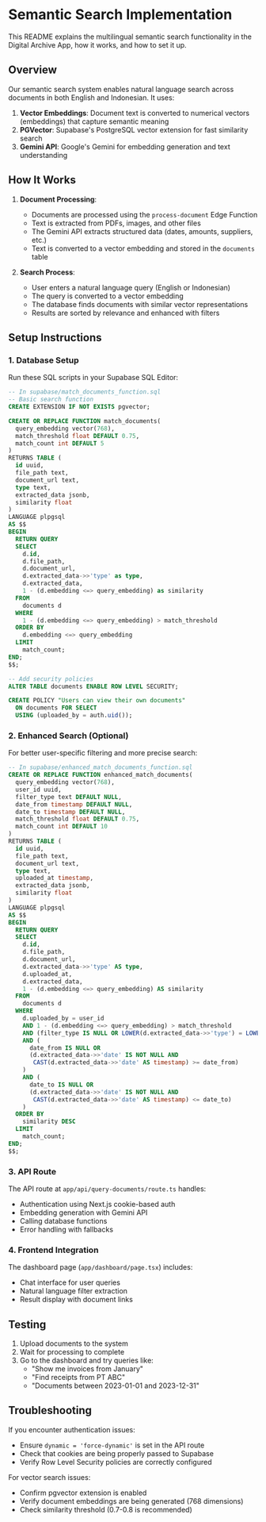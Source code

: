 # Semantic Search Implementation

This README explains the multilingual semantic search functionality in the Digital Archive App, how it works, and how to set it up.

## Overview

Our semantic search system enables natural language search across documents in both English and Indonesian. It uses:

1. **Vector Embeddings**: Document text is converted to numerical vectors (embeddings) that capture semantic meaning
2. **PGVector**: Supabase's PostgreSQL vector extension for fast similarity search
3. **Gemini API**: Google's Gemini for embedding generation and text understanding

## How It Works

1. **Document Processing**:

   - Documents are processed using the `process-document` Edge Function
   - Text is extracted from PDFs, images, and other files
   - The Gemini API extracts structured data (dates, amounts, suppliers, etc.)
   - Text is converted to a vector embedding and stored in the `documents` table

2. **Search Process**:
   - User enters a natural language query (English or Indonesian)
   - The query is converted to a vector embedding
   - The database finds documents with similar vector representations
   - Results are sorted by relevance and enhanced with filters

## Setup Instructions

### 1. Database Setup

Run these SQL scripts in your Supabase SQL Editor:

```sql
-- In supabase/match_documents_function.sql
-- Basic search function
CREATE EXTENSION IF NOT EXISTS pgvector;

CREATE OR REPLACE FUNCTION match_documents(
  query_embedding vector(768),
  match_threshold float DEFAULT 0.75,
  match_count int DEFAULT 5
)
RETURNS TABLE (
  id uuid,
  file_path text,
  document_url text,
  type text,
  extracted_data jsonb,
  similarity float
)
LANGUAGE plpgsql
AS $$
BEGIN
  RETURN QUERY
  SELECT
    d.id,
    d.file_path,
    d.document_url,
    d.extracted_data->>'type' as type,
    d.extracted_data,
    1 - (d.embedding <=> query_embedding) as similarity
  FROM
    documents d
  WHERE
    1 - (d.embedding <=> query_embedding) > match_threshold
  ORDER BY
    d.embedding <=> query_embedding
  LIMIT
    match_count;
END;
$$;

-- Add security policies
ALTER TABLE documents ENABLE ROW LEVEL SECURITY;

CREATE POLICY "Users can view their own documents"
  ON documents FOR SELECT
  USING (uploaded_by = auth.uid());
```

### 2. Enhanced Search (Optional)

For better user-specific filtering and more precise search:

```sql
-- In supabase/enhanced_match_documents_function.sql
CREATE OR REPLACE FUNCTION enhanced_match_documents(
  query_embedding vector(768),
  user_id uuid,
  filter_type text DEFAULT NULL,
  date_from timestamp DEFAULT NULL,
  date_to timestamp DEFAULT NULL,
  match_threshold float DEFAULT 0.75,
  match_count int DEFAULT 10
)
RETURNS TABLE (
  id uuid,
  file_path text,
  document_url text,
  type text,
  uploaded_at timestamp,
  extracted_data jsonb,
  similarity float
)
LANGUAGE plpgsql
AS $$
BEGIN
  RETURN QUERY
  SELECT
    d.id,
    d.file_path,
    d.document_url,
    d.extracted_data->>'type' AS type,
    d.uploaded_at,
    d.extracted_data,
    1 - (d.embedding <=> query_embedding) AS similarity
  FROM
    documents d
  WHERE
    d.uploaded_by = user_id
    AND 1 - (d.embedding <=> query_embedding) > match_threshold
    AND (filter_type IS NULL OR LOWER(d.extracted_data->>'type') = LOWER(filter_type))
    AND (
      date_from IS NULL OR
      (d.extracted_data->>'date' IS NOT NULL AND
       CAST(d.extracted_data->>'date' AS timestamp) >= date_from)
    )
    AND (
      date_to IS NULL OR
      (d.extracted_data->>'date' IS NOT NULL AND
       CAST(d.extracted_data->>'date' AS timestamp) <= date_to)
    )
  ORDER BY
    similarity DESC
  LIMIT
    match_count;
END;
$$;
```

### 3. API Route

The API route at `app/api/query-documents/route.ts` handles:

- Authentication using Next.js cookie-based auth
- Embedding generation with Gemini API
- Calling database functions
- Error handling with fallbacks

### 4. Frontend Integration

The dashboard page (`app/dashboard/page.tsx`) includes:

- Chat interface for user queries
- Natural language filter extraction
- Result display with document links

## Testing

1. Upload documents to the system
2. Wait for processing to complete
3. Go to the dashboard and try queries like:
   - "Show me invoices from January"
   - "Find receipts from PT ABC"
   - "Documents between 2023-01-01 and 2023-12-31"

## Troubleshooting

If you encounter authentication issues:

- Ensure `dynamic = 'force-dynamic'` is set in the API route
- Check that cookies are being properly passed to Supabase
- Verify Row Level Security policies are correctly configured

For vector search issues:

- Confirm pgvector extension is enabled
- Verify document embeddings are being generated (768 dimensions)
- Check similarity threshold (0.7-0.8 is recommended)
